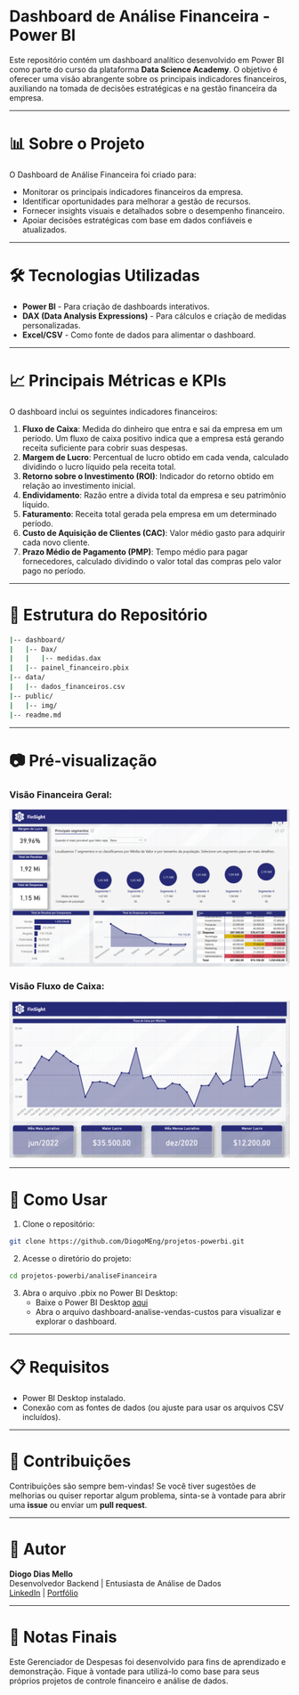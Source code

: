 # Dashboard de Análise Financeira - Power BI

Este repositório contém um dashboard analítico desenvolvido em Power BI como parte do curso da plataforma **Data Science Academy**. O objetivo é oferecer uma visão abrangente sobre os principais indicadores financeiros, auxiliando na tomada de decisões estratégicas e na gestão financeira da empresa.

---

# 📊 Sobre o Projeto

O Dashboard de Análise Financeira foi criado para:

- Monitorar os principais indicadores financeiros da empresa.
- Identificar oportunidades para melhorar a gestão de recursos.
- Fornecer insights visuais e detalhados sobre o desempenho financeiro.
- Apoiar decisões estratégicas com base em dados confiáveis e atualizados.

---

# 🛠️ Tecnologias Utilizadas

- **Power BI** - Para criação de dashboards interativos.
- **DAX (Data Analysis Expressions)** - Para cálculos e criação de medidas personalizadas.
- **Excel/CSV** - Como fonte de dados para alimentar o dashboard.

---

# 📈 Principais Métricas e KPIs

O dashboard inclui os seguintes indicadores financeiros:

1. **Fluxo de Caixa**: Medida do dinheiro que entra e sai da empresa em um período. Um fluxo de caixa positivo indica que a empresa está gerando receita suficiente para cobrir suas despesas.
2. **Margem de Lucro**: Percentual de lucro obtido em cada venda, calculado dividindo o lucro líquido pela receita total.
3. **Retorno sobre o Investimento (ROI)**: Indicador do retorno obtido em relação ao investimento inicial.
4. **Endividamento**: Razão entre a dívida total da empresa e seu patrimônio líquido.
5. **Faturamento**: Receita total gerada pela empresa em um determinado período.
6. **Custo de Aquisição de Clientes (CAC)**: Valor médio gasto para adquirir cada novo cliente.
7. **Prazo Médio de Pagamento (PMP)**: Tempo médio para pagar fornecedores, calculado dividindo o valor total das compras pelo valor pago no período.

---

# 📂 Estrutura do Repositório

```bash
|-- dashboard/
|   |-- Dax/
|   |   |-- medidas.dax
|   |-- painel_financeiro.pbix
|-- data/
|   |-- dados_financeiros.csv
|-- public/
|   |-- img/
|-- readme.md
```

---

# 📷 Pré-visualização

### Visão Financeira Geral:

![Visão Financeira Geral](public/img/visao_financeira_geral.png)

### Visão Fluxo de Caixa:

![Visão Fluxo de Caixa](public/img/fluxo_caixa.png)

---

# 🚀 Como Usar

1. Clone o repositório:

```bash
git clone https://github.com/DiogoMEng/projetos-powerbi.git
```

2. Acesse o diretório do projeto:

```bash
cd projetos-powerbi/analiseFinanceira
```

3. Abra o arquivo .pbix no Power BI Desktop:
   - Baixe o Power BI Desktop <a href="https://www.microsoft.com/pt-br/download/details.aspx?id=58494">aqui</a>
   - Abra o arquivo dashboard-analise-vendas-custos para visualizar e explorar o dashboard.

---

# 📋 Requisitos

- Power BI Desktop instalado.
- Conexão com as fontes de dados (ou ajuste para usar os arquivos CSV incluídos).

---

# 🤝 Contribuições

Contribuições são sempre bem-vindas! Se você tiver sugestões de melhorias ou quiser reportar algum problema, sinta-se à vontade para abrir uma **issue** ou enviar um **pull request**.

---

# 👤 Autor

**Diogo Dias Mello**  
Desenvolvedor Backend | Entusiasta de Análise de Dados  
[LinkedIn](www.linkedin.com/in/diogo-meng) | [Portfólio](https://diogomello-dev.netlify.app)

---

# 📝 Notas Finais

Este Gerenciador de Despesas foi desenvolvido para fins de aprendizado e demonstração. Fique à vontade para utilizá-lo como base para seus próprios projetos de controle financeiro e análise de dados.
